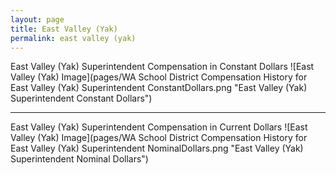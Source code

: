```yaml
---
layout: page
title: East Valley (Yak)
permalink: east valley (yak)
---
```



East Valley (Yak) Superintendent Compensation in Constant Dollars
![East Valley (Yak) Image](pages/WA School District Compensation History for East Valley (Yak) Superintendent ConstantDollars.png "East Valley (Yak) Superintendent Constant Dollars")
___

East Valley (Yak) Superintendent Compensation in Current Dollars
![East Valley (Yak) Image](pages/WA School District Compensation History for East Valley (Yak) Superintendent NominalDollars.png "East Valley (Yak) Superintendent Nominal Dollars")